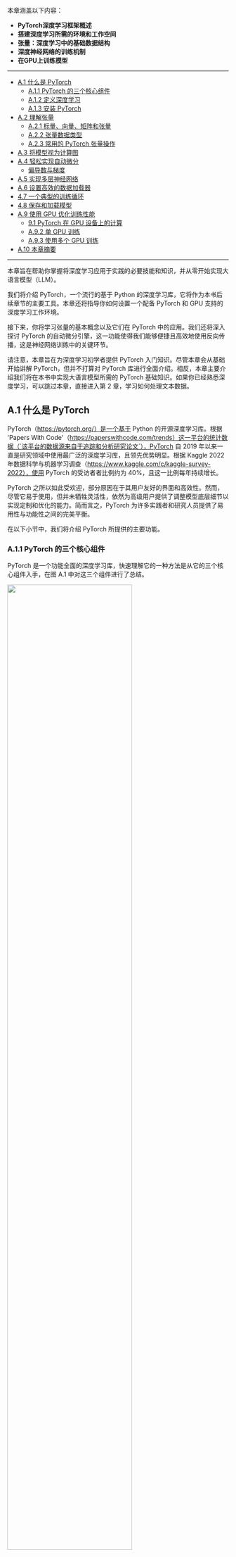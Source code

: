 本章涵盖以下内容：

+ **PyTorch深度学习框架概述**
+ **搭建深度学习所需的环境和工作空间**
+ **张量：深度学习中的基础数据结构**
+ **深度神经网络的训练机制**
+ **在GPU上训练模型**

-----

- [A.1 什么是 PyTorch](#a1-什么是-pytorch)
  - [A.1.1 PyTorch 的三个核心组件](#a11-pytorch-的三个核心组件)
  - [A.1.2 定义深度学习](#a12-定义深度学习)
  - [A.1.3 安装 PyTorch](#a13-安装-pytorch)
- [A.2 理解张量](#a2-理解张量)
  - [A.2.1 标量、向量、矩阵和张量](#a21-标量向量矩阵和张量)
  - [A.2.2 张量数据类型](#a22-张量数据类型)
  - [A.2.3 常用的 PyTorch 张量操作](#a23-常用的-pytorch-张量操作)
- [A.3 将模型视为计算图](#a3-将模型视为计算图)
- [A.4 轻松实现自动微分](#a4-轻松实现自动微分)
  - [偏导数与梯度](#偏导数与梯度)
- [A.5 实现多层神经网络](#a5-实现多层神经网络)
- [A.6 设置高效的数据加载器](#a6-设置高效的数据加载器)
- [4.7 一个典型的训练循环](#47-一个典型的训练循环)
- [4.8 保存和加载模型](#48-保存和加载模型)
- [A.9 使用 GPU 优化训练性能](#a9-使用-gpu-优化训练性能)
  - [9.1 PyTorch 在 GPU 设备上的计算](#91-pytorch-在-gpu-设备上的计算)
  - [A.9.2 单 GPU 训练](#a92-单-gpu-训练)
  - [A.9.3 使用多个 GPU 训练](#a93-使用多个-gpu-训练)
- [A.10 本章摘要](#a10-本章摘要)


-----

本章旨在帮助你掌握将深度学习应用于实践的必要技能和知识，并从零开始实现大语言模型（LLM）。

我们将介绍 PyTorch，一个流行的基于 Python 的深度学习库，它将作为本书后续章节的主要工具。本章还将指导你如何设置一个配备 PyTorch 和 GPU 支持的深度学习工作环境。

接下来，你将学习张量的基本概念以及它们在 PyTorch 中的应用。我们还将深入探讨 PyTorch 的自动微分引擎，这一功能使得我们能够便捷且高效地使用反向传播，这是神经网络训练中的关键环节。

请注意，本章旨在为深度学习初学者提供 PyTorch 入门知识。尽管本章会从基础开始讲解 PyTorch，但并不打算对 PyTorch 库进行全面介绍。相反，本章主要介绍我们将在本书中实现大语言模型所需的 PyTorch 基础知识。如果你已经熟悉深度学习，可以跳过本章，直接进入第 2 章，学习如何处理文本数据。



## A.1 什么是 PyTorch

PyTorch（https://pytorch.org/）是一个基于 Python 的开源深度学习库。根据 'Papers With Code'（https://paperswithcode.com/trends）这一平台的统计数据（`该平台的数据源来自于追踪和分析研究论文`），PyTorch 自 2019 年以来一直是研究领域中使用最广泛的深度学习库，且领先优势明显。根据 Kaggle 2022 年数据科学与机器学习调查（https://www.kaggle.com/c/kaggle-survey-2022），使用 PyTorch 的受访者者比例约为 40%，且这一比例每年持续增长。

PyTorch 之所以如此受欢迎，部分原因在于其用户友好的界面和高效性。然而，尽管它易于使用，但并未牺牲灵活性，依然为高级用户提供了调整模型底层细节以实现定制和优化的能力。简而言之，PyTorch 为许多实践者和研究人员提供了易用性与功能性之间的完美平衡。

在以下小节中，我们将介绍 PyTorch 所提供的主要功能。



### A.1.1 PyTorch 的三个核心组件

PyTorch 是一个功能全面的深度学习库，快速理解它的一种方法是从它的三个核心组件入手，在图 A.1 中对这三个组件进行了总结。

<img src="../Image/AppendixA/A.1.png" width="75%" />

首先，PyTorch 是一个张量库，它在数组导向编程库 NumPy 的基础上扩展了功能，增加了对 GPU 加速计算的支持，从而实现了 CPU 和 GPU 之间的无缝切换。

其次，PyTorch 是一个自动微分引擎，也称为 autograd，它能够自动计算张量操作的梯度，从而简化反向传播过程和模型优化。

最后，PyTorch 是一个深度学习库，提供模块化、灵活和高效的构建模块（包括预训练模型、损失函数和优化器），用于设计和训练各种深度学习模型，同时满足研究人员和开发人员的需求。

在接下来的小节中，我们将首先定义深度学习的概念并介绍如何安装 PyTorch。随后，本章将详细讲解 PyTorch 的三个核心组件，并通过实际的代码示例进行演示。



### A.1.2 定义深度学习

大语言模型（LLM）经常在新闻中被称为人工智能（AI）模型。然而，正如第一章第 1 节（“什么是大语言模型？”）中所示，大语言模型也是一种深度神经网络，而 PyTorch 是一个深度学习库。听起来是不是有些混乱？让我们在继续之前，简要总结一下这些术语之间的关系。

人工智能的核心在于创建能够执行高级任务（所谓高级是指通常需要达到人类智能才能完成）的计算机系统。这些任务包括理解自然语言、识别模式和做决策（尽管已有显著进展，但AI仍远未实现这一层次的通用智能）。

机器学习是人工智能的一个子领域（如图 A.2 所示），其重点在于开发和改进学习算法。机器学习的核心思想是使计算机能够从数据中学习，并在无需编程的情况下进行预测或决策。这涉及到开发能够识别数据模式的算法，并通过更多的数据和反馈不断改进其性能。

<img src="../Image/AppendixA/A.2.png" width="75%" />

机器学习在人工智能的发展中一直扮演着至关重要的角色，推动了包括大语言模型（LLM）在内的许多的技术进步，例如在线零售商和流媒体服务使用的推荐系统、电子邮件垃圾邮件过滤、虚拟助手中的语音识别，甚至是自动驾驶汽车。机器学习的引入和发展极大地增强了人工智能的能力，使其能够超越严格的基于规则的系统，并适应新的输入或变化的环境。

深度学习是机器学习的一个子领域，专注于深度神经网络的训练和应用。这些深度神经网络最初的灵感来源于人脑的工作方式，特别是众多神经元之间的相互连接。深度学习中的“深度”指的是人工神经元或节点的多个隐藏层，这些隐藏层使其能够建模数据中复杂的非线性关系。

> [!TIP]
>
> **个人思考： **没有了解过深度学习的同学可能很难理解这里的隐藏层。隐藏层其实就是深度神经网络中介于输入层和输出层之间的一层或多层节点（神经元）。它们在网络的训练过程中负责处理输入数据并提取其中的特征，帮助网络做出预测或分类。可以把隐藏层想象成是一个数据处理的“黑箱”，它根据输入的数据进行计算，生成一些新的信息，然后将这些信息传递给下一个层级，直到最终输出结果。
>
> 举个简单的图像分类神经网络的例子：
>
> 假设你想训练一个神经网络来判断一个图片是猫还是狗。
>
> 1. **输入层：** 这是网络的第一层，接收图片的原始像素数据（比如图片中每个点的颜色值）。每个像素值就相当于网络的一个“输入”。
>
> 2. **隐藏层：** 这里的神经元会对这些输入数据进行处理。例如，网络可能会从原始像素中提取出一些特征，如图片的边缘、颜色或纹理。每个隐藏层神经元负责从输入数据中提取一个特定的特征，多个隐藏层可能会在不同的抽象层次上提取出更复杂的特征（如形状、对象等）。比如，第一层隐藏层可能会提取出图像的边缘信息，而第二层隐藏层则可能会将边缘信息组合起来，识别出动物的轮廓。进一步的隐藏层可以开始识别更多高级特征，比如“耳朵”或“鼻子”。
> 2. **输出层：** 最后，经过所有隐藏层的处理，输出层会根据网络提取的特征做出判断，最终告诉你这张图片是猫还是狗。
>
> 从这个例子中可以看出，隐藏层其实就是负责提取数据的特征，而每一层隐藏层都会逐渐提取更高层次的特征，帮助网络更好地理解数据，例如，从原始的像素数据到形状、颜色，再到物体的具体内容。

与擅长简单模式识别的传统机器学习技术不同，深度学习尤其擅长处理非结构化数据，如图像、音频或文本，因此，深度学习特别适合用于大语言模型（LLM）。

下图 A.3 总结了机器学习和深度学习中典型的预测建模工作流程（也称为监督学习）。

<img src="../Image/AppendixA/A.3.png" width="75%" />

如上图所示，模型通过使用一种学习算法在包含示例及其对应标签的训练数据集上进行训练。例如，在电子邮件垃圾邮件分类器的案例中，训练数据集包含电子邮件及其由人工标注的垃圾邮件和非垃圾邮件标签。然后，训练好的模型可以用于新的观测数据（新的电子邮件），以预测它们未知的标签（垃圾邮件或非垃圾邮件）。

当然，我们还需要在训练和推理阶段之间增加模型评估，以确保模型在应用于实际场景之前满足我们的性能标准。

请注意，正如本书后面将要介绍的那样，如果我们将大语言模型（LLM）用于文本分类，那么训练和使用它的工作流程与图 A.3 中描述的工作流程类似。如果将 LLM 用于文本生成（这也是本书的主要重点），图 A.3 仍然适用。在这种情况下，预训练期间的标签可以从文本本身派生出来（第一章介绍的下一个词预测任务），LLM 将在推理过程中根据输入提示生成全新的文本（而不是预测标签）。



### A.1.3 安装 PyTorch

PyTorch 的安装方式与其他 Python 库或包类似。然而，由于 PyTorch 是一个包含 CPU 和 GPU 兼容代码的综合库，因此其安装可能需要额外的说明。

> [!NOTE]
>
> **PYTHON 版本**
>
> 许多科学计算库并不能立即支持最新版本的 Python。因此，在安装 PyTorch 时，建议使用比最新版本低一到两个版本的 Python。例如，如果 Python 的最新版本是 3.13，那么推荐使用 Python 3.10 或 3.11。

例如，PyTorch 有两个版本：一个只支持 CPU 计算的精简版，以及一个同时支持 CPU 和 GPU 计算的版本。如果你的机器有一个支持CUDA 的 GPU 可用于深度学习（理想情况下是 NVIDIA T4、RTX 2080 Ti 或更新的型号），我建议安装 GPU 版本。无论哪种情况，在命令行中安装 PyTorch 的默认命令如下：

``` bash
pip install torch
```

假设你的计算机支持兼容 CUDA 的 GPU，只要你正在使用的 Python 环境安装了必要的依赖项（如 pip），该命令将自动安装支持通过 CUDA 进行 GPU 加速的 PyTorch 版本。

> [!NOTE]
>
> **用于深度学习的 AMD GPU**
>
> 截至本书撰写之时，PyTorch 也已经通过 ROCm 添加了对 AMD GPU 的实验性支持。请访问 https://pytorch.org 查看更多说明。

然而，为了明确安装与 CUDA 兼容的 PyTorch 版本，通常最好指定你希望 PyTorch 兼容的 CUDA 版本。PyTorch 的官方网站 (https://pytorch.org) 提供了针对不同操作系统的、带有 CUDA 支持的 PyTorch 安装命令，如图 A.4 所示。

<img src="../Image/AppendixA/A.4.png" width="75%" />

（注意，图 A.4 中显示的命令也会安装 torchvision 和 torchaudio 库，这两个库对于本书是可选的。）

截至本书撰写之时，本书基于 PyTorch 2.0.1，因此建议使用以下安装命令来安装确切的版本，以保证与本书的兼容性：

``` python
pip install torch==2.0.1
```

然而，如前所述，考虑到你的操作系统，安装命令可能与上面显示的略有不同。因此，我建议你访问 https://pytorch.org 网站，并使用安装菜单（见图 A.4）选择适合你操作系统的安装命令，然后将该命令中的 `torch` 替换为 `torch==2.0.1`。

要检查 PyTorch 的版本，你可以在 PyTorch 中执行以下代码：

```python
import torch
torch.__version__
```

打印出的结果如下：

```python
'2.0.1'
```

> [!NOTE]
>
> **PYTORCH 和 TORCH**
>
> 请注意，Python 库之所以命名为 “torch”，主要是因为它是在 Torch 库的基础上进行延续并为 Python 进行了适配（因此得名 “PyTorch”）。名称 “torch” 承认该库的根源在于 Torch，这是一个广泛支持机器学习算法的科学计算框架，最初是使用 Lua 编程语言创建的。

如果你正在寻找关于设置你的 Python 环境或安装本书后续章节中使用的其他库的更多建议和说明，我建议你访问本书的补充 GitHub 仓库：https://github.com/rasbt/LLMs-from-scratch。

安装 PyTorch 之后，你可以通过在 Python 中运行以下代码来检查你的安装是否能够检测并且使用你电脑上的 NVIDIA 显卡：

```python
import torch
torch.cuda.is_available()
```

上述代码返回：

```python
True
```

如果命令返回 `True`，那就说明你的配置没问题了。如果命令返回 `False`，那可能是你的电脑没有兼容的显卡，或者 PyTorch 没有检测到它。虽然本书的前几章内容并不强制要求使用 GPU（主要出于教学目的），但它们可以显著加快与深度学习相关的计算速度。

如果你没有 GPU，有一些云计算服务提供商可以按小时收费让你使用 GPU 进行计算。一个很受欢迎的、类似于 Jupyter Notebook 的环境是 Google Colab (https://colab.research.google.com)，截至本书撰写之时，它提供有时限的 GPU 使用权限。通过“运行时”菜单，你可以选择使用 GPU，如图 A.5 的截图所示。

<img src="../Image/AppendixA/A.5.png" width="75%" />

> [!NOTE]
>
> **Apple Silicon 上的 PyTorch**
>
> 如果你有一台搭载 Apple Silicon 芯片（例如 M1、M2、M3 或更新型号）的苹果 Mac 电脑，你可以选择利用它的性能来加速 PyTorch 代码的执行。要使用你的 Apple Silicon 芯片来运行 PyTorch，你首先需要像之前一样安装 PyTorch。然后，要检查你的 Mac 是否支持通过其 Apple Silicon 芯片加速 PyTorch，你可以在 Python 中运行一个简单的代码片段：
>
> ```python
> print(torch.backends.mps.is_available())
> ```
>
> 如果它返回 `True`，那就意味着你的 Mac 电脑配备了可以用来加速 PyTorch 代码的 Apple Silicon 芯片。

> [!NOTE]
>
> **练习 A.1**
>
> 在你的电脑上安装并配置好 PyTorch。

> [!NOTE]
>
> **练习 A.2**
>
> 运行位于 https://github.com/rasbt/LLMs-from-scratch 的补充材料中第二章的代码，该代码会检查你的环境是否已正确设置。



## A.2 理解张量

张量代表一个将向量和矩阵向更高维度的推广的数学概念。换句话说，张量是可以用它们的阶（或秩）来描述的数学对象，阶（或秩）表示了张量的维度数量。例如，一个标量（就是一个数字）是 0 阶张量，一个向量是 1 阶张量，一个矩阵是 2 阶张量，如图 A.6 所示。

<img src="../Image/AppendixA/A.6.png" width="75%" />

从计算的角度来看，张量充当数据容器。例如，它们可以存储多维数据，其中每个维度代表一个不同的特征。张量库（例如 PyTorch）可以高效地创建、操作和计算这些多维数组。在这种情况下，张量库的作用类似于数组库。

PyTorch 张量与 NumPy 数组类似，但具有一些对深度学习来说很重要的额外特性。例如，PyTorch 添加了一个自动微分引擎，简化了梯度的计算，这将在后面的 2.4 节中讨论。PyTorch 张量还支持 GPU 计算，以加速深度神经网络的训练，我们将在后面的 2.8 节中讨论。

> [!NOTE]
>
> **PyTorch 拥有类似 NumPy 的 API**
>
> 正如接下来的章节所示，PyTorch 在其张量运算中采用了大部分 NumPy 数组 API 和语法。果你不熟悉 NumPy ，可以通过我的文章《Python 科学计算：NumPy 和 Matplotlib 简介》（https://sebastianraschka.com/blog/2020/numpy-intro.html）快速了解最相关的概念。

接下来的小节将介绍 PyTorch 张量库的基本操作，展示如何创建简单的张量以及一些基本操作。



### A.2.1 标量、向量、矩阵和张量

如前所述，PyTorch 张量是用于存储类似数组结构的数据容器。标量是 0 维张量（例如，一个简单的数字），向量是 1 维张量，而矩阵是 2 维张量。对于更高维度的张量没有特定的术语，所以我们通常将 3 维张量称为 3D 张量，以此类推。

我们可以使用 `torch.tensor` 函数创建 PyTorch 的 `Tensor` 类的对象，如下所示：

``` python
# Listing A.1 Creating PyTorch tensors

import torch
tensor0d = torch.tensor(1)                                    #A
tensor1d = torch.tensor([1, 2, 3])                            #B
tensor2d = torch.tensor([[1, 2], [3, 4]])                     #C
tensor3d = torch.tensor([[[1, 2], [3, 4]], [[5, 6], [7, 8]]]) #D


#A 从 Python 整数创建一个 0 维张量（标量）
#B 从 Python 列表创建一个 1 维张量（向量）
#C 从嵌套的 Python 列表创建一个 2 维张量
#D 从嵌套的 Python 列表创建一个 3 维张量
```



### A.2.2 张量数据类型

在前一节中，我们从 Python 整数创建了张量。在这种情况下，PyTorch 采用了 Python 的默认 64 位整数类型。我们可以通过张量的 `.dtype` 属性来访问张量的数据类型：

``` python
tensor1d = torch.tensor([1, 2, 3])
print(tensor1d.dtype)
```

输出如下：

``` python
torch.int64
```

如果我们从 Python 浮点数创建张量，PyTorch 默认会创建具有 32 位精度的张量，如下所示：

```python
floatvec = torch.tensor([1.0, 2.0, 3.0])
print(floatvec.dtype)
```

输出如下：

```python
torch.float32
```

这种选择主要是基于精度和计算效率之间的平衡。对于大多数深度学习任务来说，32 位浮点数提供了足够的精度，同时比 64 位浮点数消耗更少的内存和计算资源。此外，GPU 架构针对 32 位计算进行了优化，使用这种数据类型可以显著加快模型训练和推理的速度。

此外，可以使用张量的 `.to` 方法轻松地更改精度。以下代码通过将一个 64 位整数张量转换为一个 32 位浮点张量来演示这一点：

```python
floatvec = tensor1d.to(torch.float32)
print(floatvec.dtype)
```

输出如下：

``` python
torch.float32
```

要了解更多关于 PyTorch 中可用的不同张量数据类型的信息，我建议查看官方文档：https://pytorch.org/docs/stable/tensors.html。



### A.2.3 常用的 PyTorch 张量操作

本书无法全面涵盖所有不同的 PyTorch 张量操作和命令，但我们会在本书中介绍相关操作时简要描述它们。

在我们继续学习下一节关于计算图概念的内容之前，下面列出了一些最基本的 PyTorch 张量操作。

我们已经介绍过使用 `torch.tensor()` 函数来创建新的张量。

```python
tensor2d = torch.tensor([[1, 2, 3], [4, 5, 6]])
print(tensor2d)
```

结果如下：

```python
tensor([[1, 2, 3],
        [4, 5, 6]])
```

此外，`.shape` 属性允许我们访问张量的形状：

```python
print(tensor2d.shape)
```

输出如下：

```python
torch.Size([2, 3])
```

如你所见，`.shape` 返回 `[2, 3]`，这意味着该张量有 2 行和 3 列。要将该张量重塑为一个 3 行 2 列的张量，我们可以使用 `.reshape` 方法：

```python
print(tensor2d.reshape(3, 2))
```

结果如下：

```python
tensor([[1, 2],
        [3, 4],
        [5, 6]])
```

然而，请注意，在 PyTorch 中，更常用的重塑张量的命令是 `.view()`：

```python
print(tensor2d.view(3, 2))
```

输出如下：

```python
tensor([[1, 2],
       [3, 4],
       [5, 6]])
```

与 `.reshape` 和 `.view` 类似，在很多情况下，PyTorch 为执行相同的计算提供了多种语法选项。这是因为 PyTorch 最初遵循了 Lua Torch 的原始语法约定，但后来应广大用户的要求，也添加了使其更类似于 NumPy 的语法。

接下来，我们可以使用 `.T` 来转置一个张量，这意味着沿着它的对角线翻转它。注意，这与重塑张量类似，你可以从下面的结果中看到：

```python
print(tensor2d.T)
```

输出如下：

```python
tensor([[1, 4],
        [2, 5],
        [3, 6]])
```

最后，在 PyTorch 中，常用的矩阵相乘的方法是 `.matmul`：

```python
print(tensor2d.matmul(tensor2d.T))
```

结果如下：

```python
tensor([[14, 32],
        [32, 77]])
```

然而，我们也可以使用 `@` 运算符，它可以更简洁地完成同样的事情：

```python
print(tensor2d @ tensor2d.T)
```

输出如下：

```python
tensor([[14, 32],
        [32, 77]])
```

如前所述，我们将在本书的后续内容中根据需要介绍其他操作。对于想要浏览 PyTorch 中所有不同张量操作的读者（提示：我们不会用到其中的大多数），我建议查看官方文档：https://pytorch.org/docs/stable/tensors.html。



## A.3 将模型视为计算图

在前一节中，我们介绍了 PyTorch 的三个主要组成部分之一，即其张量库。接下来介绍 PyTorch 的自动微分引擎，也称为 autograd。PyTorch 的 autograd 系统提供了自动计算动态计算图中梯度的功能。但在我们深入探讨下一节中梯度的计算之前，让我们先定义一下计算图的概念。

计算图是一个有向图，它允许我们表达和可视化数学表达式。在深度学习的背景下，计算图描绘了计算神经网络输出所需的计算序列——我们稍后将需要它来计算反向传播所需的梯度，反向传播是神经网络的主要训练算法。

让我们看一个具体的例子来解释计算图的概念。以下代码实现了一个简单逻辑回归分类器的前向传播（预测步骤），它可以被看作是一个单层神经网络，返回一个介于 0 和 1 之间的分数，在计算损失时，这个分数会与真实的类别标签（0 或 1）进行比较：

```python
# Listing A.2 A logistic regression forward pass

import torch.nn.functional as F #A

y = torch.tensor([1.0])         #B
x1 = torch.tensor([1.1])        #C
w1 = torch.tensor([2.2])        #D
b = torch.tensor([0.0])         #E
z = x1 * w1 + b                 #F
a = torch.sigmoid(z)            #G

loss = F.binary_cross_entropy(a, y)


#A 这是 PyTorch 中常见的导入约定，用于避免代码行过长
#B 真实标签
#C 输入特征
#D 权重参数
#E 偏置单元
#F 网络输入
#G 激活与输出
```

如果你不完全理解上面代码中的所有内容，不用担心。这个例子的重点不是实现一个逻辑回归分类器，而是为了说明我们如何将一系列计算视为一个计算图，如图 A.7 所示。

<img src="../Image/AppendixA/A.7.png" width="75%" />

事实上，PyTorch 在后台构建了这样一个计算图，我们可以利用它来计算损失函数相对于模型参数（这里是 w1 和 b）的梯度，从而训练模型，这也是接下来章节的主题。



## A.4 轻松实现自动微分

在上一节中，我们介绍了计算图的概念。如果在 PyTorch 中进行计算，默认情况下，PyTorch 通过构建计算图，并利用你设置的 `requires_grad=True` 标记，就能自动帮你计算出训练神经网络所需的关键信息——梯度，而反向传播就是利用这些梯度来更新模型参数，让模型变得更聪明。如图 A.8 所示。

<img src="../Image/AppendixA/A.8.png" width="75%" />

> [!TIP]
>
> **个人思考：** 这里说了一大串，核心其实就是 PyTorch 可以自动帮我们计算“变化率”（也就是梯度），而这个“变化率”对于训练神经网络非常重要。
>
> 更详细的解释一下：
>
> + **计算图是 PyTorch 在幕后做的事情：** 当你在 PyTorch 里进行一系列的数学计算时，它会在内部偷偷地记录下这些计算步骤，就像画一张流程图一样，这张流程图就叫做“计算图”。
> + **`requires_grad=True` 是一个开关：** 你可以告诉 PyTorch，对于某些参与计算的数字（更专业地说，是“张量”），你可能想知道它们是如何影响最终结果的。如果你这样做了（通过设置 `requires_grad=True`），PyTorch 就会特别留意这些数字，并在计算图中记录下相关的操作。
> + **梯度就是“变化率”：** “梯度”这个词听起来很专业，但你可以简单地理解为“变化率”。在神经网络中，我们想知道调整某个参数（比如权重）时，模型的输出会如何变化。梯度就告诉我们这种变化的快慢和方向。
> + **训练神经网络需要梯度：** 训练神经网络的目标是让模型的预测越来越准确。为了达到这个目标，我们需要不断地调整模型的参数。而如何调整参数呢？就需要用到梯度。
> + **反向传播是一种计算梯度的方法：** “反向传播”是训练神经网络最常用的方法。它本质上就是利用计算图和微积分中的“链式法则”来高效地计算出模型中所有参数的梯度。



### 偏导数与梯度

图 A.8 展示了偏导数，它衡量的是当函数的一个变量发生变化时，函数值的变化率。梯度是一个向量，它包含了多元函数（即输入包含多个变量的函数）的所有偏导数。

如果你不熟悉或者不记得微积分中的偏导数、梯度或链式法则，别担心。从高层次上来说，本书只需要知道链式法则是一种计算损失函数关于模型参数在计算图中的梯度的方法。这提供了更新每个参数所需的信息，以使其朝着最小化损失函数的方向变化。损失函数可以作为衡量模型性能的指标，而更新参数的方法通常是梯度下降。我们将在 2.7 节“一个典型的训练循环”中重新讨论在 PyTorch 中实现这个训练循环的计算过程。

那么，这一切是如何与我们之前提到的 PyTorch 库的第二个组成部分，即自动微分 (autograd) 引擎联系起来的呢？通过跟踪对张量执行的每一个操作，PyTorch 的 autograd 引擎在后台构建一个计算图。然后，通过调用 `grad` 函数，我们可以计算损失相对于模型参数 w1 的梯度，如下所示：

```python
# Listing A.3 Computing gradients via autograd

import torch.nn.functional as F
from torch.autograd import grad

y = torch.tensor([1.0])
x1 = torch.tensor([1.1])
w1 = torch.tensor([2.2], requires_grad=True)
b = torch.tensor([0.0], requires_grad=True)

z = x1 * w1 + b
a = torch.sigmoid(z)

loss = F.binary_cross_entropy(a, y)

grad_L_w1 = grad(loss, w1, retain_graph=True)         #A
grad_L_b = grad(loss, b, retain_graph=True)


#A 默认情况下，PyTorch 在计算完梯度后会销毁计算图以释放内存。然而，由于我们稍后将重用这个计算图，所以我们设置了 retain_graph=True，使其保留在内存中。
```

让我们来看看根据模型参数计算出的损失值：

```python
print(grad_L_w1)
print(grad_L_b)
```

输出如下：

```python
(tensor([-0.0898]),)
(tensor([-0.0817]),)
```

在上面，我们一直在“手动”使用 `grad` 函数，这对于实验、调试和演示概念很有用。但在实践中，PyTorch 提供了更高级别的工具来自动化这个过程。例如，我们可以在损失上调用 `.backward()`，PyTorch 将计算图中所有叶节点的梯度，这些梯度将存储在张量的 `.grad` 属性中：

```python
loss.backward()
print(w1.grad)
print(b.grad)
```

输出如下：

```python
(tensor([-0.0898]),)
(tensor([-0.0817]),)
```

如果本节信息量很大，并且你可能对微积分的概念感到不知所措，请不要担心。虽然这些微积分术语是为了解释 PyTorch 的 autograd 组件，但你只需要从本节中记住，PyTorch 会通过 `.backward` 方法为我们处理微积分——在本书中，我们不需要手动计算任何导数或梯度。



## A.5 实现多层神经网络

在之前的章节中，我们介绍了 PyTorch 的张量和自动微分组件。本节重点介绍如何通过 PyTorch 实现深度神经网络。

为了提供一个具体的例子，我们将重点介绍多层感知器，它是一种全连接神经网络，如图 A.9 所示。

<img src="../Image/AppendixA/A.9.png" width="75%" />

在 PyTorch 中实现神经网络时，我们通常会继承 `torch.nn.Module` 类来定义我们自己的自定义网络架构。这个 `Module` 基类提供了许多功能，使得构建和训练模型更加容易。例如，它允许我们封装层和操作，并跟踪模型的参数。

在`torch.nn.Module`的子类中，我们在 `__init__` 构造函数中定义网络层，并在 `forward` 方法中指定它们如何交互。`forward` 方法描述了输入数据如何通过网络并组合成一个计算图。

相比之下，`backward` 方法（我们通常不需要自己实现）在训练期间用于计算损失函数相对于模型参数的梯度，正如我们将在 2.7 节“一个典型的训练循环”中看到的那样。

以下代码实现了一个经典的两层隐藏层的多层感知器，以说明 `Module` 类的典型用法：

```python
# Listing A.4 A multilayer perceptron with two hidden layers

class NeuralNetwork(torch.nn.Module):
    def __init__(self, num_inputs, num_outputs):          #A
        super().__init__()
        self.layers = torch.nn.Sequential(
            # 1st hidden layer
            torch.nn.Linear(num_inputs, 30),              #B
            torch.nn.ReLU(),                              #C

            # 2nd hidden layer
            torch.nn.Linear(30, 20),                      #D
            torch.nn.ReLU(),

            # output layer
            torch.nn.Linear(20, num_outputs),
        )
    
    def forward(self, x):
        logits = self.layers(x)
        return logits                                     #E
      

#A 将输入和输出的数量编码为变量很有用，这样可以为具有不同特征和类别数量的数据集重用相同的代码。
#B Linear 层将输入和输出节点的数量作为参数。
#C 非线性激活函数放置在隐藏层之间。
#D 一个隐藏层的输出节点数必须与下一个隐藏层的输入节点数相匹配。
#E 最后一层的输出被称为 logits。
```

然后，我们可以按如下方式实例化一个新的神经网络对象：

```python
model = NeuralNetwork(50, 3)
```

但在使用这个新的模型对象之前，通常需要打印模型来查看其结构的摘要：

```python
print(model)
```

输出如下：

```python
NeuralNetwork(
  (layers): Sequential(
    (0): Linear(in_features=50, out_features=30, bias=True)
    (1): ReLU()
    (2): Linear(in_features=30, out_features=20, bias=True)
    (3): ReLU()
    (4): Linear(in_features=20, out_features=3, bias=True)
  )
)
```

请注意，在实现 `NeuralNetwork` 类时，我们使用了 `Sequential` 类。使用 `Sequential` 不是必需的，但如果我们有一系列想要按特定顺序执行的层（就像这里的情况一样），它可以使我们的工作更轻松。这样，在 `__init__` 构造函数中实例化 `self.layers = Sequential(...)` 之后，我们只需要调用 `self.layers`，而无需在 `NeuralNetwork` 的 `forward` 方法中单独调用每个层。

接下来，让我们检查一下这个模型的总的可训练参数数量：

```python
num_params = sum(p.numel() for p in model.parameters() if p.requires_grad)
print("Total number of trainable model parameters:", num_params)
```

输出如下：

```python
Total number of trainable model parameters: 2213
```

请注意，每个 `requires_grad=True` 的参数都被认为是可训练参数，并且将在训练期间更新（更多内容请参见 2.7 节“一个典型的训练循环”）。

对于我们上面定义的具有两个隐藏层的神经网络模型，这些可训练参数包含在 `torch.nn.Linear` 层中。一个线性层将输入与权重矩阵相乘，并加上一个偏置向量。这有时也被称为前馈层或全连接层。

根据我们上面执行的 `print(model)` 调用，我们可以看到第一个 `Linear` 层位于 `layers` 属性的索引位置 0。我们可以按如下方式访问相应的权重参数矩阵：

```python
print(model.layers[0].weight)
```

输出如下：

```python
Parameter containing:
tensor([[ 0.1174, -0.1350, -0.1227, ..., 0.0275, -0.0520, -0.0192],
        [-0.0169, 0.1265, 0.0255, ..., -0.1247, 0.1191, -0.0698],
        [-0.0973, -0.0974, -0.0739, ..., -0.0068, -0.0892, 0.1070],
        ...,
        [-0.0681, 0.1058, -0.0315, ..., -0.1081, -0.0290, -0.1374],
        [-0.0159, 0.0587, -0.0916, ..., -0.1153, 0.0700, 0.0770],
        [-0.1019, 0.1345, -0.0176, ..., 0.0114, -0.0559, -0.0088]],
        requires_grad=True)
```

由于这是一个很大的矩阵，不会完整显示，让我们使用 `.shape` 属性来显示它的维度：

```python
print(model.layers[0].weight.shape)
```

结果如下：

```python
torch.Size([30, 50])
```

（同样，你可以通过 `model.layers[0].bias` 访问偏置向量。）

上面的权重矩阵是一个 30x50 的矩阵，我们可以看到 `requires_grad` 被设置为 `True`，这意味着它的条目是可训练的——这是 `torch.nn.Linear` 中权重和偏置的默认设置。

请注意，如果在你的计算机上执行上述代码，权重矩阵中的数字可能与上面显示的数字不同。这是因为模型权重是用小的随机数初始化的，每次我们实例化网络时，这些随机数都是不同的。在深度学习中，我们习惯于用小的随机数初始化模型权重，以打破训练期间的对称性——否则，在反向传播期间，节点将只执行相同的操作和更新，这将阻止网络学习从输入到输出的复杂映射。

然而，虽然我们想用随机数作为神经网络的初始权重，但有时候我们希望每次运行代码时，这些随机数都是一样的，这样方便我们做实验和调试。PyTorch 提供了一个方法来实现这个目标，我们可以通过使用 `manual_seed` 来为 PyTorch 的随机数生成器设置种子，从而使随机数初始化可复现：

```python
torch.manual_seed(123)
model = NeuralNetwork(50, 3)
print(model.layers[0].weight)
```

输出结果如下：

```python
Parameter containing:
tensor([[-0.0577, 0.0047, -0.0702, ..., 0.0222, 0.1260, 0.0865],
        [ 0.0502, 0.0307, 0.0333, ..., 0.0951, 0.1134, -0.0297],
        [ 0.1077, -0.1108, 0.0122, ..., 0.0108, -0.1049, -0.1063],
        ...,
        [-0.0787, 0.1259, 0.0803, ..., 0.1218, 0.1303, -0.1351],
        [ 0.1359, 0.0175, -0.0673, ..., 0.0674, 0.0676, 0.1058],
        [ 0.0790, 0.1343, -0.0293, ..., 0.0344, -0.0971, -0.0509]],
        requires_grad=True)
```

现在，在我们花了一些时间检查 `NeuralNetwork` 实例之后，让我们简要地看一下如何通过前向传播来使用它：

```python
torch.manual_seed(123)
X = torch.rand((1, 50))
out = model(X)
print(out)
```

这是前向传播的结果：

```python
tensor([[-0.1262,  0.1080, -0.1792]], grad_fn=<AddBackward0>)
```

在上面的代码中，我们生成了一个随机的训练样本 X 作为演示输入（请注意，我们的网络期望输入的是 50 维的特征向量），并将其输入到模型中，返回了三个分数。当我们调用 `model(x)` 时，它会自动执行模型的前向传播。

前向传播指的是从输入张量计算输出张量的过程。这包括将输入数据依次通过所有的神经网络层，从输入层开始，经过隐藏层，最终到达输出层。

以上返回的这三个数字对应于分配给每个输出节点的分数。请注意，输出张量还包含一个 `grad_fn` 值。

在这里，`grad_fn=<AddBackward0>` 代表计算图中用于计算变量的最后一个函数。具体来说，`grad_fn=<AddBackward0>` 意味着我们正在检查的张量是通过矩阵乘法和加法运算创建的。PyTorch 在反向传播期间计算梯度时会使用此信息。`grad_fn=` 的 `<AddBackward0>` 部分指定了执行的操作。在这种情况下，实际上是 `Addmm` 操作。`Addmm` 代表矩阵乘法 (`mm`) 之后进行加法 (`Add`)。

> [!TIP]
>
> **个人思考：** 这段描述需要稍微解释一下，特别是`grad_fn`，你可以把 `grad_fn` 想象成一个“标签”，它告诉我们这个数字（或者更专业地说，这个“张量”）是怎么来的。
>
> + **“怎么来的”很重要：** 在神经网络中，我们通过一系列的计算得到最终的输出。为了训练网络，我们需要知道如果我们稍微调整一下某个参数（比如权重），最终的输出会怎么变化。这就需要用到“梯度”。
> + **`grad_fn` 就是记录“怎么来的”的线索：** PyTorch 会记住每一步的计算过程。对于每一个产生的数字（张量），它都会记录下最后一步是用什么方法计算出来的。这个记录就是 `grad_fn`。
> + **`grad_fn=<AddBackward0>` (或者更正后的 `grad_fn=<AddmmBackward0>`) 的意思：** 这个特定的标签 `<AddmmBackward0>` 告诉我们，这个输出张量是通过一个叫做 `Addmm` 的操作得到的。你可以把 `Addmm` 简单理解为“先做矩阵乘法，再做加法”。这在神经网络的计算中是很常见的操作。
> + **PyTorch 用这个标签来做什么？** PyTorch 知道了每个数字是怎么算出来的，就能反过来计算“梯度”了。当我们想要训练神经网络时，PyTorch 会利用这些记录（也就是 `grad_fn`），使用一种叫做“反向传播”的方法，自动计算出我们需要调整哪些参数，以及应该朝哪个方向调整，才能让模型的预测更准确。

如果我们只是想使用一个网络而不进行训练或反向传播，例如，在训练后将其用于预测，构建用于反向传播的计算图可能会造成浪费，因为它会执行不必要的计算并消耗额外的内存。因此，当我们将模型用于推理（例如，进行预测）而不是训练时，最佳实践是使用 `torch.no_grad()` 上下文管理器，如下所示。这告诉 PyTorch 它不需要跟踪梯度，从而可以显著节省内存和计算资源。

```python
with torch.no_grad():
out = model(X)
print(out)
```

输出结果如下：

```python
tensor([[-0.1262, 0.1080, -0.1792]])
```

在 PyTorch 中，一种常见的做法是将模型编码成返回最后一层（logits）的输出，而不会将它们传递给非线性激活函数。这是因为
 PyTorch 常用的损失函数将 softmax（或二元分类的sigmoid）运算与负对数似然损失组合在一个类中。这样做的原因是
出于数值效率和稳定性的考虑。因此，如果我们想计算预测的类别成员概率，则必须显式调用softmax函数：

```python
with torch.no_grad():
out = torch.softmax(model(X), dim=1)
print(out)
```

输出如下：

```python
tensor([[0.3113, 0.3934, 0.2952]])
```

现在这些值可以解释为总和为1的类别成员概率。对于这个随机输入，这些值大致相等，这对于一个未经训练的、随机初始化的模型来说是预期的。

在接下来的两节中，我们将学习如何设置一个高效的数据加载器并训练模型。



## A.6 设置高效的数据加载器

在上一节中，我们自定义了一个神经网络模型。在训练这个模型之前，我们需要简要地讨论一下如何在 PyTorch 中创建高效的数据加载器，以便在训练模型的过程中使用。PyTorch 中数据加载的总体思路如图 A.10 所示。

<img src="../Image/AppendixA/A.10.png" width="75%" />

根据图 A.10 中的说明，在本节中，我们将实现一个自定义的 `Dataset` 类，接着使用它来创建训练数据集和测试数据集，最后用这些数据集来创建数据加载器。

让我们首先创建一个简单的玩具数据集，其中包含五个训练样本，每个样本有两个特征。伴随这些训练样本，我们还创建了一个包含相应类别标签的张量：其中三个样本属于类别 0，另外两个样本属于类别 1。此外，我们还创建了一个包含两个条目的测试集。创建此数据集的代码如下所示。

```python
# Listing A.5 Creating a small toy dataset

X_train = torch.tensor([
    [-1.2, 3.1],
    [-0.9, 2.9],
    [-0.5, 2.6],
    [2.3, -1.1],
    [2.7, -1.5]
])
y_train = torch.tensor([0, 0, 0, 1, 1])

X_test = torch.tensor([
    [-0.8, 2.8],
    [2.6, -1.6],
])
y_test = torch.tensor([0, 1])
```

**类别标签编号** PyTorch 要求类别标签从 0 开始编号，并且最大的类别标签值不应超过输出节点数减 1（因为 Python 的索引计数从 0 开始）。因此，如果我们有类别标签 0、1、2、3 和 4，那么神经网络的输出层应该包含 5 个节点。

接下来，我们通过继承 PyTorch 的 `Dataset` 父类来创建一个自定义的数据集类 `ToyDataset`，如下所示。

```python
# Listing A.6 Defining a custom Dataset class

from torch.utils.data import Dataset

class ToyDataset(Dataset):
    def __init__(self, X, y):
        self.features = X
        self.labels = y

    def __getitem__(self, index):          #A
        one_x = self.features[index]       #A
        one_y = self.labels[index]         #A
        return one_x, one_y                #A

    def __len__(self):
    		return self.labels.shape[0]        #B

train_ds = ToyDataset(X_train, y_train)
test_ds = ToyDataset(X_test, y_test)


#A 用于检索单个数据记录及其对应标签的指令
#B 用于返回数据集总长度的指令
```

这个自定义的 `ToyDataset` 类的目的是用它来实例化一个 PyTorch `DataLoader`。但在我们进行这一步之前，让我们先简要地了解一下 `ToyDataset` 代码的总体结构。

在 PyTorch 中，自定义 `Dataset` 类的三个主要组成部分是 `__init__` 构造函数、`__getitem__` 方法和 `__len__` 方法，如上面的代码清单 A.6 所示。

在 `__init__` 方法中，我们设置了稍后可在 `__getitem__` 和 `__len__` 方法中访问的属性。这可以是文件路径、文件对象、数据库连接等等。由于我们创建的是一个存储在内存中的张量数据集，我们只是简单地将 X 和 y 赋值给这些属性，它们是我们的张量对象的占位符。

`__getitem__` 方法就是让你能够通过一个简单的数字（索引），从你的数据集中获取到你想要的单个数据样本（包括描述它的特征和它所属的类别）。这就像你在图书馆里，通过书的编号找到你想借阅的那本书一样。

最后，`__len__` 方法可以获取数据集长度。在这里，我们使用张量的 `.shape` 属性来返回特征数组的行数。对于训练数据集，我们有五行，我们可以通过以下方式进行双重检查：

```python
print(len(train_ds))
```

结果如下：

```python
5
```

现在我们已经为我们的数据集定义了一个 PyTorch `Dataset` 类，接着可以使用 PyTorch 的 `DataLoader` 类来从中采样数据，如下面的代码清单所示：

```python
# Listing A.7 Instantiating data loaders

from torch.utils.data import DataLoader

torch.manual_seed(123)

train_loader = DataLoader(
    dataset=train_ds,       #A
    batch_size=2,
    shuffle=True,           #B
    num_workers=0           #C
)

test_loader = DataLoader(
    dataset=test_ds,
    batch_size=2,
    shuffle=False,          #D
    num_workers=0
)


#A 之前创建的 ToyDataset 实例作为数据加载器的输入。
#B 是否打乱数据
#C 后台进程的数量
#D 没有必要打乱测试数据
```

在实例化训练数据加载器之后，我们可以像下面所示的那样对其进行迭代。（对 `test_loader` 的迭代方式类似，但为了简洁起见，这里省略了。）

```python
for idx, (x, y) in enumerate(train_loader):
		print(f"Batch {idx+1}:", x, y)
```

结果如下：

```python
Batch 1: tensor([[-1.2000, 3.1000],
								 [-0.5000, 2.6000]]) tensor([0, 0])
Batch 2: tensor([[ 2.3000, -1.1000],
								 [-0.9000, 2.9000]]) tensor([1, 0])
Batch 3: tensor([[ 2.7000, -1.5000]]) tensor([1])
```

如上面输出所示，`train_loader` 遍历训练数据集，每个训练样本仅访问一次，这被称为一个训练轮次（epoch）。由于我们在上面使用了 `torch.manual_seed(123)` 设置了随机数生成器的种子，你应该会得到与上面所示完全相同的训练样本打乱顺序（`训练集的shuffle设置为True，所以样本顺序会被打乱`）。然而，如果你第二次迭代数据集，你会发现打乱顺序会发生变化。这是为了防止深度神经网络在训练期间陷入重复的更新循环。

> [!TIP]
>
> **个人思考：**  这里为什么需要强调训练数据集需要打乱顺序。想象一下，如果你每次都按照完全相同的顺序给神经网络看数据，它可能会记住这个顺序，而不是真正学会数据里面的规律。就像你背课文一样，如果每次都从第一句开始背，你可能只是记住了句子的先后顺序，而不是真正理解了内容。
>
> 所以，为了让神经网络更好地学习，我们希望每次给它看数据的时候，数据的顺序都是随机的、不一样的。这样，神经网络就不能依赖数据的顺序来做判断，而是必须真正理解每个数据样本的特征，才能做出正确的预测。
>
> 简单来说，设置了随机数生成器的种子后，第一次的固定顺序是为了方便我们对比和调试，而之后每次都变化的随机顺序是为了让神经网络学得更好，更不容易“死记硬背”。

请注意，我们在上面指定了批大小为 2，但第三个批次只包含一个样本。这是因为我们有五个训练样本，而 5 不能被 2 整除。在实践中，在每个训练轮次的最后一个批次中包含一个明显较小的批次可能会扰乱训练过程中的收敛。为了防止这种情况，建议设置 `drop_last=True`，这将丢弃每个训练轮次的最后一个批次，如下所示：

```python
# Listing A.8 A training loader that drops the last batch

train_loader = DataLoader(
    dataset=train_ds,
    batch_size=2,
    shuffle=True,
    num_workers=0,
    drop_last=True
)
```

现在，再次迭代训练加载器，我们可以看到最后一个批次被省略了：

```python
for idx, (x, y) in enumerate(train_loader):
		print(f"Batch {idx+1}:", x, y)
```

结果如下：

```python
Batch 1: tensor([[-0.9000, 2.9000],
				[ 2.3000, -1.1000]]) tensor([0, 1])
Batch 2: tensor([[ 2.7000, -1.5000],
				[-0.5000, 2.6000]]) tensor([1, 0])
```

最后，让我们讨论一下 `DataLoader` 中的 `num_workers=0` 这个设置。PyTorch `DataLoader` 函数中的这个参数对于并行化数据加载和预处理至关重要。当 `num_workers` 设置为 0 时，数据加载将在主进程中完成，而不是在单独的工作进程中。这看起来可能没什么问题，但当我们使用 GPU 训练更大的网络时，可能会导致模型训练速度显著下降。这是因为 CPU 除了专注于深度学习模型的处理外，还必须花费时间来加载和预处理数据。结果，GPU 可能会在等待 CPU 完成这些任务时处于空闲状态。相反，当 `num_workers` 设置为大于零的数字时，会启动多个工作进程来并行加载数据，从而使主进程可以专注于训练你的模型并更好地利用系统的资源，如图 A.11 所示。

<img src="../Image/AppendixA/A.11.png" width="75%" />

然而，如果我们处理的是非常小的数据集，那么将 `num_workers` 设置为 1 或更大的值可能没有必要，因为总的训练时间可能只需要几分之一秒。相反，如果你处理的是非常小的数据集或者像 Jupyter 笔记本这样的交互式环境，增加 `num_workers` 可能不会带来任何明显的加速。事实上，它们甚至可能导致一些问题。一个潜在的问题是启动多个工作进程的开销，当你的数据集很小时，这个开销可能比实际的数据加载时间还要长。

此外，对于 Jupyter 笔记本，将 `num_workers` 设置为大于 0 的值有时会导致不同进程之间资源共享的问题，从而引发错误或笔记本崩溃。因此，理解这种权衡并在设置 `num_workers` 参数时做出明智的决定至关重要。如果使用得当，它可以是一个有益的工具，但应该根据你的具体数据集大小和计算环境进行调整，以获得最佳结果。

根据我的经验，对于许多真实世界的数据集，将 `num_workers` 设置为 4 通常可以获得最佳性能，但最佳设置取决于你的硬件以及在 `Dataset` 类中定义的用于加载训练样本的代码。



## 4.7 一个典型的训练循环

到目前为止，我们已经讨论了训练神经网络的所有必要条件：PyTorch 的张量库、自动梯度（autograd）、模块 API（Module API）和高效的数据加载器。现在，让我们将所有这些要素结合起来，并在上一节创建的玩具数据集上训练一个神经网络。训练代码如下面的代码清单 A.9 所示。

```python
# Listing A.9 Neural network training in PyTorch

import torch.nn.functional as F

torch.manual_seed(123)
model = NeuralNetwork(num_inputs=2, num_outputs=2)         #A
optimizer = torch.optim.SGD(model.parameters(), lr=0.5)    #B

num_epochs = 3

for epoch in range(num_epochs):
  
    model.train()
    for batch_idx, (features, labels) in enumerate(train_loader):
      
        logits = model(features)
        loss = F.cross_entropy(logits, labels)
        
        optimizer.zero_grad()                             #C
        loss.backward()                                   #D
        optimizer.step()                                  #E

        ### LOGGING
        print(f"Epoch: {epoch+1:03d}/{num_epochs:03d}"
              f" | Batch {batch_idx:03d}/{len(train_loader):03d}"
              f" | Train Loss: {loss:.2f}")
    
    model.eval()
    # Optional model evaluation
    
    
#A 上一节的数据集包含 2 个特征和 2 个类别
#B 我们让优化器知道需要优化哪些参数
#C 将上一轮的梯度设置为零，以防止意外的梯度累积
#D 计算损失函数相对于模型参数的梯度
#E 优化器使用梯度来更新模型参数
```

运行上面清单 A.9 中的代码会产生以下输出：

```python
Epoch: 001/003 | Batch 000/002 | Train Loss: 0.75
Epoch: 001/003 | Batch 001/002 | Train Loss: 0.65
Epoch: 002/003 | Batch 000/002 | Train Loss: 0.44
Epoch: 002/003 | Batch 001/002 | Trainl Loss: 0.13
Epoch: 003/003 | Batch 000/002 | Train Loss: 0.03
Epoch: 003/003 | Batch 001/002 | Train Loss: 0.00
```

正如我们所见，训练损失值在 3 个轮次后降至零，这表明模型在训练集上收敛了。然而，在我们评估模型的预测之前，让我们先回顾一下前面代码清单中的一些细节。

首先，请注意我们初始化了一个具有两个输入和两个输出的模型。这是因为上一节的玩具数据集包含两个输入特征和两个需要预测的类别标签。我们使用了随机梯度下降（SGD）优化器，学习率（lr）设置为 0.5。学习率是一个超参数，这意味着它是一个可调整的设置，我们需要通过观察损失来实验确定。理想情况下，我们希望选择一个学习率，使得损失在一定数量的轮次后收敛——轮次的数量是另一个需要选择的超参数。

> [!NOTE]
>
> **练习 A.3**
>
> 在本节开头介绍的神经网络有多少个参数？

在实践中，我们通常会使用第三个数据集，即所谓的验证数据集，来寻找最佳的超参数设置。验证数据集与测试集类似。不过，为了避免评估结果产生偏差，测试集我们只希望使用一次。而验证集，我们通常会多次使用它来调整模型的设置。

我们还引入了名为 `model.train()` 和 `model.eval()` 的新设置。顾名思义，这些设置用于将模型置于训练模式和评估模式。对于在训练和推理期间行为不同的组件（例如 dropout 或批归一化层），这是必要的。由于我们的 `NeuralNetwork` 类中没有 dropout 或其他受这些设置影响的组件，因此在上面的代码中使用 `model.train()` 和 `model.eval()` 是多余的。然而，作为最佳实践，无论如何都应该包含它们，以避免在我们更改模型架构或重用代码来训练不同的模型时出现意外行为。

如前所述，我们将 logits 直接传递给 `cross_entropy` 损失函数，它会在内部应用 softmax 函数以提高效率和数值稳定性。然后，调用 `loss.backward()` 将计算 PyTorch 在后台构建的计算图中的梯度。`optimizer.step()` 方法将使用这些梯度来更新模型参数，以最小化损失。对于 SGD 优化器来说，这意味着将梯度乘以学习率，然后将缩放后的负梯度加到参数上。

> [!TIP]
>
> **个人思考：** 这段话翻译起来比较拗口，我用大白话来重新解读一下，这段话主要讲了神经网络是如何通过学习来改进自己的“预测能力”的几个关键步骤：
>
> 1. **“裁判”打分：** 想象一下，我们训练神经网络就像教一个小孩子做题。首先，我们给它一道题（输入数据），它会给出一个答案（logits）。然后，我们需要一个“裁判”（损失函数）来判断它答得怎么样，打一个分数。分数越高（loss越大），说明它答得越离谱；分数越低（loss越小），说明它答得越好。`cross_entropy` 损失函数就像这样一个“裁判”，它会根据神经网络的输出和正确的答案，给出一个“错误程度”的评分。它还会偷偷地帮我们把神经网络给出的“原始分数”（logits）转换成更像“可能性”的分数（通过内部的 softmax 函数）。
> 2. **“指路人”指方向：** 接下来，我们需要知道怎么才能让“裁判”打的分数越来越低，也就是让神经网络的答案越来越准确。`loss.backward()` 这个命令就像一个“指路人”，它会告诉我们，如果我们稍微调整一下神经网络内部的“设置”（模型参数），这个“错误程度”的分数会怎么变化。它会告诉我们应该朝着哪个方向调整这些“设置”，才能让分数降低。这些“方向”就是我们说的“梯度”。
> 3. **“修理工”调参数：** 最后，我们需要一个“修理工”（优化器）来根据“指路人”给出的方向，真正地去调整神经网络内部的“设置”（模型参数）。`optimizer.step()` 这个命令就是让“修理工”按照“指路人”的指示，对模型的参数进行微小的调整，目的是让“错误程度”的分数越来越小。
> 4. **SGD 优化器的具体做法：** 对于我们这里用到的 SGD 优化器，它的调整方法很简单：它会把“指路人”给出的“方向”（梯度）乘以一个“学习率”（learning rate），这个“学习率”决定了每次调整的幅度有多大。然后，它会朝着让错误减少的方向（梯度的反方向）稍微调整一下模型的参数。
>
> 这么解释不知道各位读者能否明白。

**防止不希望的梯度累积**  在每个更新轮次中包含一个 `optimizer.zero_grad()` 调用来将梯度重置为零非常重要。否则，梯度会累积，这可能是不希望发生的情况。

> [!TIP]
>
> **个人思考：** 为什么避免梯度累积很重要？想象一下，你正在教一个小孩子画画，你想教他画一个圆。
>
> 1. **每一轮你给他看一张图片，告诉他哪里画得不对，需要怎么改（这就是计算梯度）。** 比如，你说：“这里有点扁，应该往右边挪一点。”
> 2. **如果你不擦掉之前的修改痕迹，** 那么下一轮你给他看另一张圆的图片，告诉他新的修改意见（新的梯度），比如：“这里太大了，应该缩小一点。”
> 3. **问题就来了：** 如果你不擦掉上次“往右边挪一点”的痕迹，这次又让他“缩小一点”，他可能会感到困惑，不知道到底应该怎么改。之前的修改意见可能会和这次的修改意见“混在一起”，导致他画出来的圆越来越奇怪。
>
> **`optimizer.zero_grad()` 就相当于你在每一轮教他画画之前，都把之前的修改痕迹擦干净。** 这样，他每次听到的修改意见都是针对当前这张图片的，不会受到之前图片的影响。回到神经网络中，**`optimizer.zero_grad()` 的作用就是在每一轮开始时，把上一轮积累的“修改意见”清空，** 确保模型参数的每一次更新都是基于当前这批数据计算出来的梯度，而不是之前数据的“残留影响”。

在我们训练完模型之后，我们可以使用它来进行预测，如下所示：

```python
model.eval()
with torch.no_grad():
    outputs = model(X_train)
print(outputs)
```

输出如下：

```python
tensor([[ 2.8569, -4.1618],
        [ 2.5382, -3.7548],
        [ 2.0944, -3.1820],
        [-1.4814, 1.4816],
        [-1.7176, 1.7342]])
```

为了获得类别成员概率，我们可以使用 PyTorch 的 softmax 函数，如下所示：

```python
torch.set_printoptions(sci_mode=False)
probas = torch.softmax(outputs, dim=1)
print(probas)
```

输出如下：

```python
tensor([[ 0.9991, 0.0009],
        [ 0.9982, 0.0018],
        [ 0.9949, 0.0051],
        [ 0.0491, 0.9509],
        [ 0.0307, 0.9693]])
```

让我们来看一下以上输出的第一行。第一个值（列）表示该训练样本有 99.91% 的概率属于类别 0，以及 0.09% 的概率属于类别 1。（这里的 `set_printoptions` 用于使输出更易于阅读。）

我们可以使用 PyTorch 的 `argmax` 函数将这些概率值转换为类别标签预测，如果我们设置 `dim=1`，它将返回每一行中最高值的索引位置（设置 `dim=0` 则会返回每一列中的最高值）：

```python
predictions = torch.argmax(probas, dim=1)
print(predictions)
```

打印如下：

```python
tensor([0, 0, 0, 1, 1])
```

注意，无需计算 softmax 概率即可获得类别标签。我们也可以直接对 logits（输出）应用 `argmax` 函数：

```python
predictions = torch.argmax(outputs, dim=1)
print(predictions)
```

输出如下：

```python
tensor([0, 0, 0, 1, 1])
```

在上面，我们计算了训练数据集的预测标签。由于训练数据集相对较小，我们可以通过肉眼将其与真实的训练标签进行比较，发现模型的准确率为100% 。我们可以使用 `==` 比较运算符来再次核实这一点：

```python
predictions == y_train
```

结果如下：

```python
tensor([True, True, True, True, True])
```

使用 `torch.sum`，我们可以按如下方式计算出正确预测的数量：

```python
torch.sum(predictions == y_train)
```

结果为：

```
5
```

由于该数据集包含 5 个训练样本，我们有 5 个预测结果是正确的，这等于 5/5 × 100% = 100% 的预测准确率。

然而，为了让预测准确率的计算更加通用，我们可以实现一个 `compute_accuracy` 函数，如下面的代码清单所示。

```python
# Listing A.10 A function to compute the prediction accuracy

def compute_accuracy(model, dataloader):
  
    model = model.eval()
    correct = 0.0
    total_examples = 0
    
    for idx, (features, labels) in enumerate(dataloader):
        with torch.no_grad():
        		logits = model(features)
            
        predictions = torch.argmax(logits, dim=1)
        compare = labels == predictions              #A
        correct += torch.sum(compare)                #B
        total_examples += len(compare)
        
    return (correct / total_examples).item()         #C
  
  
#A 这会返回一个由 True/False 值组成的张量，取决于标签是否匹配
#B sum 操作会计算 True 值的数量
#C 这是正确预测的比例，一个介于 0 和 1 之间的值。并且 .item() 返回张量的值作为 Python 浮点数。
```

注意，`compute_accuracy` 函数的内部实现与我们之前将 logits 转换为类别标签时使用的方法类似。

接着，我们可以将该函数应用于训练数据，如下所示：

```python
print(compute_accuracy(model, train_loader))
```

输出如下：

```python
1.0
```

同样，我们可以将该函数应用于测试集，如下所示：

```python
>>> print(compute_accuracy(model, test_loader))
```

输出如下：

```python
1.0
```

在本节中，我们学习了如何使用 PyTorch 训练神经网络。接下来，让我们看看如何在训练后保存和恢复模型。



## 4.8 保存和加载模型

在上一节中，我们成功地训练了一个模型。现在让我们看看如何保存已训练好的模型以便以后重用。

这是在 PyTorch 中保存和加载模型的推荐方法：

```python
torch.save(model.state_dict(), "model.pth")
```

模型的 `state_dict` 是一个 Python 字典对象，它将模型中的每一层映射到其可训练的参数（权重和偏置）。注意，“model.pth” 是保存在磁盘上的模型文件名。我们可以随意命名和设置文件扩展名；然而，`.pth` 和 `.pt` 是最常见的约定。

一旦我们保存了模型，我们就可以像下面这样从磁盘恢复它：

```python
model = NeuralNetwork(2, 2)
model.load_state_dict(torch.load("model.pth"))
```

`torch.load("model.pth")` 函数读取文件 “model.pth” 并重建包含模型参数的 Python 字典对象，同时， `model.load_state_dict()` 将这些参数应用于模型，从而有效地恢复其保存时的学习状态。

注意，如果你在保存模型的同一个会话中执行此代码，那么上面的 `model = NeuralNetwork(2, 2)` 这行代码严格来说并不是必需的。然而，我在这里包含了这行代码，是为了说明我们需要在内存中有一个模型实例才能应用已保存的参数。在这里，`NeuralNetwork(2, 2)` 的架构需要与原始保存的模型完全匹配。

现在，我们已经具备了使用 PyTorch 实现大语言模型的能力。不过，在我入下一章节之前，最后一节将向你展示如何使用一个或多个 GPU（如果可用）更快地训练 PyTorch 模型。



## A.9 使用 GPU 优化训练性能

在本章的最后一节中，我们将学习如何利用 GPU 来加速深度神经网络的训练，相比于普通的 CPU，GPU 可以显著提升训练速度。首先，我们将介绍 PyTorch 中 GPU 计算背后的主要概念。然后，我们将在一个 GPU 上训练一个模型。最后，我们将探讨使用多个 GPU 进行分布式训练。



### 9.1 PyTorch 在 GPU 设备上的计算

正如你将看到的，仅需修改三行代码，就可以将 2.7 节中的训练循环代码运行在 GPU 上。

在我们进行修改之前，理解 PyTorch 中 GPU 计算背后的主要概念至关重要。首先，我们需要介绍“设备”的概念。在 PyTorch 中，“设备”是指计算发生和数据存储的地方。CPU 和 GPU 就是设备的例子。一个 PyTorch 张量驻留在某个设备上，并且其上的所有操作都在同一个设备上执行。

让我们看看这在实际中是如何运作的。假设你已经按照 2.1.3 节“安装 PyTorch”中的说明安装了与 GPU 兼容的 PyTorch 版本，我们可以通过以下代码再次确认我们的运行时环境是否支持 GPU 计算：

```python
print(torch.cuda.is_available())
```

结果如下：

```python
True
```

现在，假设我们有两个张量，我们可以按如下方式j将它们相加——这个计算默认情况下将在 CPU 上执行：

```python
tensor_1 = torch.tensor([1., 2., 3.])
tensor_2 = torch.tensor([4., 5., 6.])
print(tensor_1 + tensor_2)
```

输出结果如下：

```python
tensor([5., 7., 9.])
```

现在我们可以使用 `.to()` 方法将这些张量转移到 GPU 上，并在那里执行加法操作：

```python
tensor_1 = tensor_1.to("cuda")
tensor_2 = tensor_2.to("cuda")
print(tensor_1 + tensor_2)
```

输出结果如下：

```python
tensor([5., 7., 9.], device='cuda:0')
```

请注意，生成的张量现在包含了设备信息，`device='cuda:0'`，这意味着这些张量位于第一个 GPU 上。如果你的机器装有多个 GPU，你可以选择指定要将张量转移到哪个 GPU 上。你可以通过在传输命令中指定设备 ID 来做到这一点。例如，你可以使用 `.to("cuda:0")`、`.to("cuda:1")` 等等。

然而，需要注意的是，所有参与运算的张量必须位于同一个设备上。否则，计算将会失败，如下所示，其中一个张量位于 CPU 上，而另一个位于 GPU 上：

```python
tensor_1 = tensor_1.to("cpu")
print(tensor_1 + tensor_2)
```

结果如下：

```python
RuntimeError Traceback (most recent call last)
<ipython-input-7-4ff3c4d20fc3> in <cell line: 2>()
1 tensor_1 = tensor_1.to("cpu")
----> 2 print(tensor_1 + tensor_2)
RuntimeError: Expected all tensors to be on the same device, but found at least two
devices, cuda:0 and cpu!
```

在本节中，我们了解到在 PyTorch 上进行 GPU 计算是相对简单的。我们所需要做的就是将张量转移到同一个 GPU 设备上，PyTorch 会处理其余的事情。掌握了这些信息，我们现在可以在 GPU 上训练上一节中的神经网络了。



### A.9.2 单 GPU 训练

现在我们已经熟悉了如何将张量传输到 GPU ，我们可以修改训练循环（参见第 2.7 节“典型的训练循环”），使其在 GPU 上运行。这只需要修改三行代码，如下面的代码清单 A.11 所示。

```python
# Listing A.11 A training loop on a GPU

torch.manual_seed(123)
model = NeuralNetwork(num_inputs=2, num_outputs=2)

device = torch.device("cuda")                                          #A
model = model.to(device)                                               #B

optimizer = torch.optim.SGD(model.parameters(), lr=0.5)

num_epochs = 3

for epoch in range(num_epochs):
  
    model.train()
    for batch_idx, (features, labels) in enumerate(train_loader):
      
        features, labels = features.to(device), labels.to(device)      #C
        logits = model(features)
        loss = F.cross_entropy(logits, labels) # Loss function
        
        optimizer.zero_grad()
        loss.backward()
        optimizer.step()
        
        ### LOGGING
        print(f"Epoch: {epoch+1:03d}/{num_epochs:03d}"
        f" | Batch {batch_idx:03d}/{len(train_loader):03d}"
        f" | Train/Val Loss: {loss:.2f}")
        
		model.eval()
		# Optional model evaluation
        
 
#A 定义一个设备变量，默认设置为 GPU。
#B 将模型转移到 GPU 上。
#C 将数据转移到 GPU 上。
```

运行上面的代码将输出以下内容，类似于之前在 2.7 节中在 CPU 上获得的结果：

```python
Epoch: 001/003 | Batch 000/002 | Train/Val Loss: 0.75
Epoch: 001/003 | Batch 001/002 | Train/Val Loss: 0.65
Epoch: 002/003 | Batch 000/002 | Train/Val Loss: 0.44
Epoch: 002/003 | Batch 001/002 | Train/Val Loss: 0.13
Epoch: 003/003 | Batch 000/002 | Train/Val Loss: 0.03
Epoch: 003/003 | Batch 001/002 | Train/Val Loss: 0.00
```

我们也可以使用 `.to("cuda")` 来代替 `device = torch.device("cuda")`。正如我们在 2.9.1 节中看到的，将张量转移到 GPU，这两种方法效果一样，但使用 `"cuda"` 更简洁。我们还可以将该语句修改为如下形式，这样如果 GPU 不可用，相同的代码也可以在 CPU 上执行，这通常被认为是共享 PyTorch 代码时的最佳实践：

```python
device = torch.device("cuda" if torch.cuda.is_available() else "cpu")
```

对于上面修改后的训练循环，我们可能不会看到速度提升，因为存在从 CPU 到 GPU 的内存传输开销。然而，在训练深度神经网络，特别是大语言模型时，我们可以期待显著的速度提升。

正如本节所述，在 PyTorch 中使用单个 GPU 训练模型是相对容易的。接下来，让我们介绍另一个概念：在多个 GPU 上训练模型。

> [!NOTE]
>
> **PyTorch 在 macOS 上**
>
> 如果你需要在配备 Apple 芯片（例如 M1、M2、M3 或更新型号）的 Apple Mac 上训练，你可以将代码从：
>
> ```python
> device = torch.device("cuda" if torch.cuda.is_available() else "cpu")
> ```
>
> 变更为：
>
> ```python
> device = torch.device("mps" if torch.backends.mps.is_available() else "cpu")
> ```
>
> 从而充分利用 GPU 芯片的性能。

> [!NOTE]
>
> **练习 A.4**
>
> 比较在 CPU 上和 GPU 上进行矩阵乘法的运行时长。在什么矩阵尺寸下，你会开始看到在 GPU 上进行的矩阵乘法比在 CPU 上更快？提示：我建议在 Jupyter 中使用 `%timeit` 命令来比较运行时长。例如，给定矩阵 `a` 和 `b`，在新笔记本单元格中运行命令 `%timeit a @ b`。



### A.9.3 使用多个 GPU 训练

在本节中，我们将简要介绍分布式训练的概念。分布式训练是指将模型训练过程分散到多个 GPU 和机器上进行。

为什么我们需要这样做呢？这是因为在单个 GPU 或机器上训练模型可能非常耗时。通过将训练过程分布到多台机器上，每台机器可能配备多个 GPU，可以显著缩短训练时间。这在模型开发的实验阶段尤其重要，因为可能需要多次训练迭代来微调模型参数和架构。

> [!NOTE]
>
> **多 GPU 计算是可选的**  对于本书而言，不需要拥有或使用多个 GPU。本节的目的是为那些对 PyTorch 中多 GPU 计算如何工作感兴趣的读者提供信息。

在本节中，我们将介绍分布式训练最基本的情况：PyTorch 的 DistributedDataParallel (DDP) 策略。DDP 通过将输入数据拆分到可用的设备上并同时处理这些数据子集来实现并行计算。

这是如何工作的呢？PyTorch 在每个 GPU 上启动一个独立的进程，每个进程都会接收并保存模型的副本——这些副本在训练过程中会保持同步。为了说明这一点，假设我们有两个想要用来训练神经网络的 GPU，如图 A.12 所示。

<img src="../Image/AppendixA/A.12.png" width="75%" />

如上图所示，两个 GPU 中的每一个都将接收到模型的一个副本。然后，在每个训练迭代中，每个模型都将从数据加载器接收到一个小批量（或称为批次）。我们可以使用 `DistributedSampler` 来确保在使用 DDP 时，每个 GPU 都将接收到不同的、不重叠的批次。

由于每个模型副本都会看到不同的训练数据样本，因此模型副本将返回不同的 logits 作为输出，并在反向传播期间计算不同的梯度。然后，这些梯度在训练期间被平均和同步，以更新模型。这样，我们确保模型不会发散，如图 A.13 所示。

> [!TIP]
>
> **个人思考：** 这里的描述太笼统，老规矩，我还是通过日常生活类比的方式来说明这里的机制。
>
> 想象一下，你有一个非常大的学习任务（训练一个神经网络），一个人做起来会非常慢。现在你有了两（或更多）个帮手（GPU）。
>
> 分布式训练就像一个团队的合作过程：
>
> 1. **复制模型，分发任务：** 就像给每个帮手都发了一份完整的学习资料（模型的副本）。
> 2. **分配不同的学习内容：** 把需要学习的大量数据分成很多小份（不同的批次），然后每个帮手都拿到不一样的小份去学习，确保他们学到的东西不完全重复。这就像给每个帮手分配了不同的习题。
> 3. **独立学习，得出经验：** 每个帮手都根据自己拿到的小份数据进行学习，算出自己的“经验”（logits 和梯度）。这就像每个帮手独立完成自己的习题，得出自己的答案和解题思路。
> 4. **汇总经验，共同进步：** 学习结束后，所有的帮手会把自己学到的“经验”（梯度）拿出来一起讨论，取长补短，求平均值，然后用这个平均的“经验”去更新他们手上的学习资料（模型）。这就像大家一起对答案，找出最好的解题方法，然后更新自己的知识。
> 5. **止跑偏，保持一致：** 通过这种“汇总经验，共同进步”的方式，可以确保每个帮手都在朝着同一个目标学习，不会因为学习的数据不一样而导致理解偏差（模型不会发散）。这就像确保所有帮手都在学习同一个科目的内容，而不是各自学不同的东西。
>
> 简单来说，多 GPU 训练就像是让多个“学生”（GPU）同时学习不同的“教材”（数据），然后定期交流“学习心得”（梯度），最终让每个“学生”都掌握相同的知识（更新后的模型）。

<img src="../Image/AppendixA/A.13.png" width="75%" />

使用 DDP 的好处是，与单个 GPU 相比，它可以显著提高处理数据集的速度。除去使用 DDP 带来的设备之间微小的通信开销，理论上，使用两个 GPU 可以将一个训练 epoch 的处理时间缩短一半，而使用一个 GPU 则需要更长的时间。这种时间效率随着 GPU 数量的增加而提高，如果我们有八个 GPU，就可以将一个 epoch 的处理速度提高八倍，以此类推。

> [!NOTE]
>
> **交互式环境中的多 GPU 计算**  DDP 在交互式 Python 环境（如 Jupyter notebooks）中无法正常工作，因为这些环境处理多进程的方式与独立的 Python 脚本不同。因此，以下代码应该作为脚本执行，而不是在像 Jupyter 这样的笔记本界面中执行。这是因为 DDP 需要启动多个进程，并且每个进程都应该有自己的 Python 解释器实例。

现在让我们看看这在实践中是如何运作的。为了简洁起见，我们将只关注之前代码中需要为 DDP 训练进行调整的核心部分。然而，对于那些想在自己的多 GPU 机器或他们选择的云实例上运行代码的读者，建议使用本书 GitHub 仓库中提供的独立脚本，地址是 https://github.com/rasbt/LLMs-from-scratch。

首先，我们将导入一些额外的子模块、类和函数，用于 PyTorch 的分布式训练，如下面的代码清单 A.13 所示。

```python
# Listing A.12 PyTorch utilities for distributed training

import torch.multiprocessing as mp
from torch.utils.data.distributed import DistributedSampler
from torch.nn.parallel import DistributedDataParallel as DDP
from torch.distributed import init_process_group, destroy_process_group
```

在我们深入研究如何更改代码可以使训练与 DDP 兼容之前，让我们先简要介绍一下这些新导入的实用程序的原理和用法，这些实用程序需要与 `DistributedDataParallel` 类一起使用。

PyTorch 的 `multiprocessing` 子模块包含诸如 `multiprocessing.spawn` 这样的函数，我们将使用它来启动多个进程，并并行地将一个函数应用于多个输入。我们将使用它为每个 GPU 启动一个训练进程。

如果我们为训练启动多个进程，我们将需要一种方法来在这些不同的进程之间分配数据集。为此，我们将使用 `DistributedSampler`。

`init_process_group` 和 `destroy_process_group` 用于初始化和退出分布式训练模块。`init_process_group` 函数应该在训练脚本的开始处被调用，以便为分布式设置中的每个进程初始化一个进程组，而 `destroy_process_group` 应该在训练脚本的结束处被调用，以销毁给定的进程组并释放其资源。

下面的代码清单 A.13 展示了如何使用这些新组件来实现我们之前实现的 `NeuralNetwork` 模型的 DDP 训练。

```python
# Listing A.13 Model training with DistributedDataParallel strategy

def ddp_setup(rank, world_size):
    os.environ["MASTER_ADDR"] = "localhost"            #A
    os.environ["MASTER_PORT"] = "12345"                #B
    init_process_group(
        backend="nccl",                                #C
        rank=rank,                                     #D
        world_size=world_size                          #E
    )
    torch.cuda.set_device(rank)                        #F
    
def prepare_dataset():
    ...
    train_loader = DataLoader(
        dataset=train_ds,
        batch_size=2,
        shuffle=False,                                 #G
        pin_memory=True,                               #H
        drop_last=True,
        sampler=DistributedSampler(train_ds)           #I
    )
    return train_loader, test_loader
  
def main(rank, world_size, num_epochs):                             #J
    ddp_setup(rank, world_size)
    train_loader, test_loader = prepare_dataset()
    model = NeuralNetwork(num_inputs=2, num_outputs=2)
    model.to(rank)
    optimizer = torch.optim.SGD(model.parameters(), lr=0.5)
    model = DDP(model, device_ids=[rank])
    for epoch in range(num_epochs):
    for features, labels in train_loader:
        features, labels = features.to(rank), labels.to(rank)        #K
        ...
        print(f"[GPU{rank}] Epoch: {epoch+1:03d}/{num_epochs:03d}"
              f" | Batchsize {labels.shape[0]:03d}"
              f" | Train/Val Loss: {loss:.2f}")
    model.eval()
    train_acc = compute_accuracy(model, train_loader, device=rank)
    print(f"[GPU{rank}] Training accuracy", train_acc)
    test_acc = compute_accuracy(model, test_loader, device=rank)
    print(f"[GPU{rank}] Test accuracy", test_acc)
    destroy_process_group()                                           #L
    
if __name__ == "__main__":
    print("Number of GPUs available:", torch.cuda.device_count())
    torch.manual_seed(123)
    num_epochs = 3
    world_size = torch.cuda.device_count()
    mp.spawn(main, args=(world_size, num_epochs), nprocs=world_size)  #M
    
    
#A 主节点的地址
#B 机器上的任意空闲端口
#C nccl 代表 NVIDIA 集体通信库。
#D rank 指的是我们想要使用的 GPU 的索引。
#E world_size 是要使用的 GPU 的数量。
#F 设置当前 GPU 设备，张量将分配到该设备上，并且操作将在该设备上执行。
#G DistributedSampler 现在负责数据的洗牌。
#H 在 GPU 上训练时启用更快的内存传输。
#I 将数据集分割成每个进程（GPU）独有的、不重叠的子集。
#J 运行模型训练的主函数
#K rank 是 GPU 的 ID。
#L 清理资源分配。
#M 使用多个进程启动主函数，其中 nprocs=world_size 表示每个 GPU 一个进程。
```

在我们运行上述代码之前，先对其工作原理进行总结，作为上述注释的补充。我们在底部有一个 `if __name__ == "__main__":` 的子句，其中包含当我们把代码作为 Python 脚本运行而不是作为模块导入时执行的代码。这段代码首先使用 `torch.cuda.device_count()` 打印可用 GPU 的数量，设置一个随机种子以保证结果的可重复性，然后使用 PyTorch 的 `multiprocesses.spawn` 函数启动新的进程。在这里，`spawn` 函数为每个 GPU 启动一个进程，通过设置 `nproces=world_size` 来实现，其中 `world_size` 是可用 GPU 的数量。此`spawn`函数在main函数中被调用，并通过`args`提供一些额外参数。请注意，`main` 函数还有一个 `rank` 参数，我们并没有在 `mp.spawn()` 的调用中包含它。这是因为`rank`（指的是我们用作 GPU ID 的进程 ID）已经被自动传递了。

`main` 函数通过我们定义的另一个函数 `ddp_setup` 设置分布式环境，加载训练集和测试集，设置模型，并执行训练。与 2.12 节中的单 GPU 训练相比，我们现在通过 `.to(rank)` 将模型和数据转移到目标设备，其中 `rank` 用于指代 GPU 设备 ID。此外，我们通过 DDP 封装模型，这使得在训练期间不同 GPU 之间的梯度能够同步。训练结束后，当我们评估模型时，我们使用 `destroy_process_group()` 来干净地退出分布式训练并释放已分配的资源。

之前我们提到过，每个 GPU 将接收到训练数据的一个不同子样本。为了确保这一点，我们在训练数据加载器中设置 `sampler=DistributedSampler(train_ds)`。

要讨论的最后一个函数是 `ddp_setup`。它设置主节点的地址和端口，以便不同进程之间进行通信，使用 NCCL 后端（专为 GPU 之间的通信设计）初始化进程组，并设置 rank（进程标识符）和 world size（进程总数）。最后，它指定与当前模型训练进程 rank 相对应的 GPU 设备。

**在多 GPU 机器上选择可用的 GPU**

如果你希望在一台多 GPU 机器上限制用于训练的 GPU 数量，最简单的方法是使用 `CUDA_VISIBLE_DEVICES` 环境变量。为了说明这一点，假设你的机器有多个 GPU，而你只想使用索引为 0 的 GPU。你可以通过在终端中运行以下命令来执行代码，而不是直接运行 `python some_script.py`：

```python
CUDA_VISIBLE_DEVICES=0 python some_script.py
```

或者，如果你的机器有四个 GPU，而你只想使用第一个和第三个 GPU，你可以使用：

```python
CUDA_VISIBLE_DEVICES=0,2 python some_script.py
```

以这种方式设置 `CUDA_VISIBLE_DEVICES` 是一种简单而有效的方法来管理 GPU 的分配，而无需修改你的 PyTorch 脚本。

现在让我们从终端将代码作为脚本启动，看看它在实践中是如何工作的：

```python
python ch02-DDP-script.py
```

请注意，它应该可以在单 GPU 和多 GPU 机器上工作。如果我们在一块 GPU 上运行这段代码，我们应该会看到以下输出：

```python
PyTorch version: 2.0.1+cu117
CUDA available: True
Number of GPUs available: 1
[GPU0] Epoch: 001/003 | Batchsize 002 | Train/Val Loss: 0.62
[GPU0] Epoch: 001/003 | Batchsize 002 | Train/Val Loss: 0.32
[GPU0] Epoch: 002/003 | Batchsize 002 | Train/Val Loss: 0.11
[GPU0] Epoch: 002/003 | Batchsize 002 | Train/Val Loss: 0.07
[GPU0] Epoch: 003/003 | Batchsize 002 | Train/Val Loss: 0.02
[GPU0] Epoch: 003/003 | Batchsize 002 | Train/Val Loss: 0.03
[GPU0] Training accuracy 1.0
[GPU0] Test accuracy 1.0
```

代码的输出看起来与 2.9.2 节中的输出类似，这是一个很好的健全性检查。

现在，如果我们在一台配备两块 GPU 的机器上运行相同的命令和代码，我们应该会看到以下内容：

```python
PyTorch version: 2.0.1+cu117
CUDA available: True
Number of GPUs available: 2
[GPU1] Epoch: 001/003 | Batchsize 002 | Train/Val Loss: 0.60
[GPU0] Epoch: 001/003 | Batchsize 002 | Train/Val Loss: 0.59
[GPU0] Epoch: 002/003 | Batchsize 002 | Train/Val Loss: 0.16
[GPU1] Epoch: 002/003 | Batchsize 002 | Train/Val Loss: 0.17
[GPU0] Epoch: 003/003 | Batchsize 002 | Train/Val Loss: 0.05
[GPU1] Epoch: 003/003 | Batchsize 002 | Train/Val Loss: 0.05
[GPU1] Training accuracy 1.0
[GPU0] Training accuracy 1.0
[GPU1] Test accuracy 1.0
[GPU0] Test accuracy 1.0
```

正如预期的那样，我们可以看到一些批次在第一个 GPU (GPU0) 上处理，而另一些在第二个 GPU (GPU1) 上处理。然而，在打印训练和测试准确率时，我们看到了重复的输出行。这是因为每个进程（换句话说，每个 GPU）都独立地打印测试准确率。由于 DDP 将模型复制到每个 GPU 上，并且每个进程都独立运行，因此，如果你的测试循环中有打印语句，每个进程都会执行它，从而导致重复的输出行。

如果这让你感到困扰，你可以使用每个进程的 rank 来控制你的打印语句，从而解决这个问题。

```python
if rank == 0: # only print in the first process
print("Test accuracy: ", accuracy)
```

总而言之，这就是通过 DDP 进行分布式训练的工作方式。如果你对更多细节感兴趣，我建议查看官方 API 文档：https://pytorch.org/docs/stable/generated/torch.nn.parallel.DistributedDataParallel.html。

> [!NOTE]
>
> **多 GPU 训练的替代 PyTorch API** 
>
> 如果你更喜欢在 PyTorch 中使用多个 GPU 的更直接方法，你也可以考虑使用附加 API，例如开源的 Fabric 库，我曾在《加速 PyTorch 模型训练：使用混合精度和全分片数据并行》这篇文章中介绍过它，链接是 https://magazine.sebastianraschka.com/p/accelerating-pytorch-modeltraining。



## A.10 本章摘要

+ PyTorch 是一个开源库，它由三个核心组件构成：一个张量库，自动微分函数，以及深度学习实用工具。
+ PyTorch 的张量库类似于 NumPy 等数组库。
+ 在 PyTorch 中，张量是类似于数组的数据结构，用于表示标量、向量、矩阵和更高维度的数组。
+ PyTorch 张量可以在 CPU 上执行，但 PyTorch 张量格式的一个主要优势是其 GPU 支持，可以加速计算。
+ PyTorch 中的自动微分 (autograd) 功能使我们能够方便地使用反向传播训练神经网络，而无需手动推导梯度。
+ PyTorch 中的深度学习实用工具为创建自定义深度神经网络提供了构建模块。
+ PyTorch 包含 Dataset 和 DataLoader 类，用于设置高效的数据加载管道。
+ 在 CPU 或单个 GPU 上训练模型是最简单的。
+ 如果可以使用多个 GPU，那么使用 DistributedDataParallel 是 PyTorch 中加速训练的最简单方法。
















